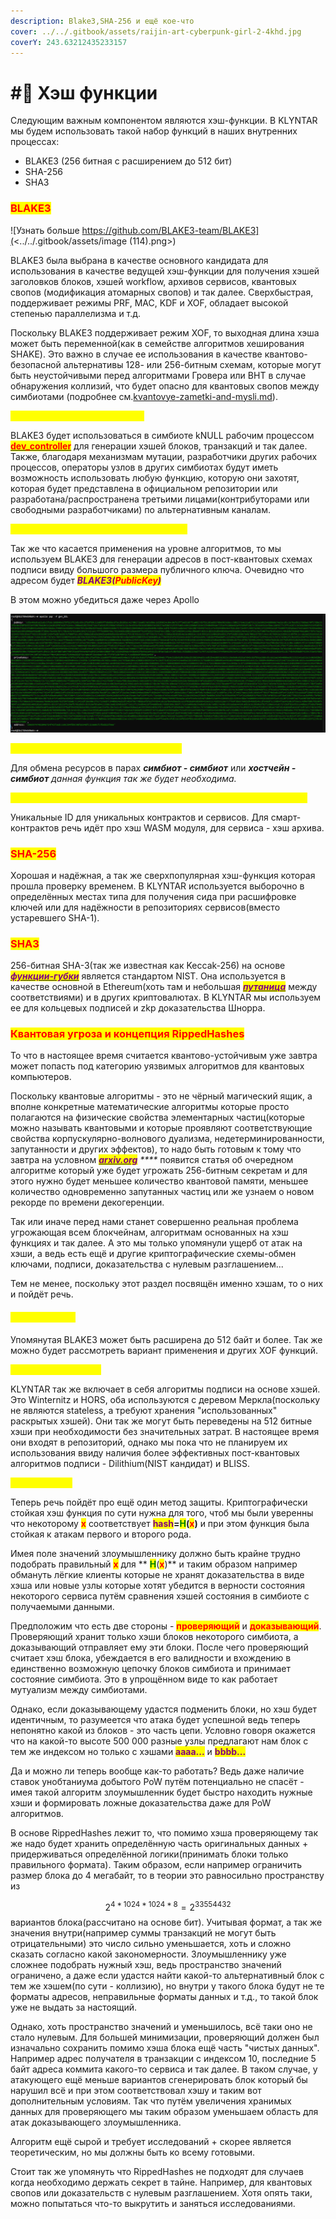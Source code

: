 ```yaml
---
description: Blake3,SHA-256 и ещё кое-что
cover: ../../.gitbook/assets/raijin-art-cyberpunk-girl-2-4khd.jpg
coverY: 243.63212435233157
---
```


# #⃣ Хэш функции

Следующим важным компонентом являются хэш-функции. В KLYNTAR мы будем использовать такой набор функций в наших внутренних процессах:

* BLAKE3 (256 битная с расширением до 512 бит)
* SHA-256
* SHA3

### <mark style="color:red;">BLAKE3</mark>

![Узнать больше https://github.com/BLAKE3-team/BLAKE3](<../../.gitbook/assets/image (114).png>)

BLAKE3 была выбрана в качестве основного кандидата для использования в качестве ведущей хэш-функции для получения хэшей заголовков блоков, хэшей workflow, архивов сервисов, квантовых свопов (модификация атомарных свопов) и так далее. Сверхбыстрая, поддерживает режимы PRF, MAC, KDF и XOF, обладает высокой степенью параллелизма и т.д.

Поскольку BLAKE3 поддерживает режим XOF, то выходная длина хэша может быть переменной(как в семействе алгоритмов хеширования SHAKE). Это важно в случае ее использования в качестве квантово-безопасной альтернативы 128- или 256-битным схемам, которые могут быть неустойчивыми перед алгоритмами Гровера или BHT в случае обнаружения коллизий, что будет опасно для квантовых свопов между симбиотами (подробнее см.[kvantovye-zametki-and-mysli.md](../kvantovye-zametki-and-mysli.md "mention")).

_<mark style="color:yellow;">**Использование на симбиотах**</mark>_

BLAKE3 будет использоваться в симбиоте kNULL рабочим процессом [<mark style="color:red;">**dev\_controller**</mark>](../arkhitektura/rabochie-processy-workflows/) <mark style="color:red;"></mark> для генерации хэшей блоков, транзакций и так далее. Также, благодаря механизмам мутации, разработчики других рабочих процессов, операторы узлов в других симбиотах будут иметь возможность использовать любую функцию, которую они захотят, которая будет представлена в официальном репозитории или разработана/распространена третьими лицами(контрибуторами или свободными разработчиками) по альтернативным каналам.

_<mark style="color:yellow;">**Использование для генерации адресов**</mark>_

Так же что касается применения на уровне алгоритмов, то мы используем BLAKE3 для генерации адресов в пост-квантовых схемах подписи ввиду большого размера публичного ключа. Очевидно что адресом будет _<mark style="color:purple;">**BLAKE3(**</mark><mark style="color:red;">**PublicKey**</mark><mark style="color:purple;">**)**</mark>_

В этом можно убедиться даже через Apollo

![Так выглядит пара ключей и адрес для пост-квантового Dilithium](<../../.gitbook/assets/image (83).png>)

_<mark style="color:yellow;">**Использование для квантовых свопов**</mark>_

Для обмена ресурсов в парах _**симбиот - симбиот**_ или _**хостчейн - симбиот** данная функция так же будет необходима._

_<mark style="color:yellow;">**Использование для идентификации сервисов и смарт-контрактов**</mark>_

Уникальные ID для уникальных контрактов и сервисов. Для смарт-контрактов речь идёт про хэш WASM модуля, для сервиса - хэш архива.

### <mark style="color:red;">SHA-256</mark>

Хорошая и надёжная, а так же сверхпопулярная хэш-функция которая прошла проверку временем. В KLYNTAR используется выборочно в определённых местах типа для получения сида при расшифровке ключей или для надёжности в репозиториях сервисов(вместо устаревшего SHA-1).

### <mark style="color:red;">SHA3</mark>

256-битная SHA-3(так же известная как Keccak-256) на основе [_<mark style="color:purple;">**функции-губки**</mark>_](https://ru.wikipedia.org/wiki/%D0%A4%D1%83%D0%BD%D0%BA%D1%86%D0%B8%D1%8F\_%D0%B3%D1%83%D0%B1%D0%BA%D0%B8) является стандартом NIST. Она используется в качестве основной в Ethereum(хоть там и небольшая [_<mark style="color:purple;">**путаница**</mark>_](https://ethereum.stackexchange.com/questions/550/which-cryptographic-hash-function-does-ethereum-use) между соответствиями) и в других криптовалютах. В KLYNTAR мы используем ее для кольцевых подписей и zkp доказательства Шнорра.

### <mark style="color:red;">Квантовая угроза и концепция RippedHashes</mark>

То что в настоящее время считается квантово-устойчивым уже завтра может попасть под категорию уязвимых алгоритмов для квантовых компьютеров.

Поскольку квантовые алгоритмы - это не чёрный магический ящик, а вполне конкретные математические алгоритмы которые просто полагаются на физические свойства элементарных частиц(которые можно называть квантовыми и которые проявляют соответствующие свойства корпускулярно-волнового дуализма, недетерминированности, запутанности и других эффектов), то надо быть готовым к тому что завтра на условном [_<mark style="color:purple;">**arxiv.org**</mark>_](https://arxiv.org/) _****_ появится статья об очередном алгоритме который уже будет угрожать 256-битным секретам и для этого нужно будет меньшее количество квантовой памяти, меньшее количество одновременно запутанных частиц или же узнаем о новом рекорде по времени декогеренции.

Так или иначе перед нами станет совершенно реальная проблема угрожающая всем блокчейнам, алгоритмам основанных на хэш функциях и так далее. А это мы только упомянули ущерб от атак на хэши, а ведь есть ещё и другие криптографические схемы-обмен ключами, подписи, доказательства с нулевым разглашением...

Тем не менее, поскольку этот раздел посвящён именно хэшам, то о них и пойдёт речь.

#### <mark style="color:yellow;">**Размеры хэша**</mark>

Упомянутая BLAKE3 может быть расширена до 512 байт и более. Так же можно будет рассмотреть вариант применения и других XOF функций.

<mark style="color:yellow;">**Алгоритмы подписи**</mark>

KLYNTAR так же включает в себя алгоритмы подписи на основе хэшей. Это Winternitz и HORS, оба используются с деревом Меркла(поскольку не являются stateless, а требуют хранения "использованных" раскрытых хэшей). Они так же могут быть переведены на 512 битные хэши при необходимости без значительных затрат. В настоящее время они входят в репозиторий, однако мы пока что не планируем их использования ввиду наличия более эффективных пост-квантовых алгоритмов подписи - Dilithium(NIST кандидат) и BLISS.

<mark style="color:yellow;">**RippedHashes**</mark>

Теперь речь пойдёт про ещё один метод защиты. Криптографически стойкая хэш функция по сути нужна для того, чтоб мы были уверенны что некоторому <mark style="color:red;">**x**</mark> соответствует <mark style="color:purple;">**hash**</mark>**=**<mark style="color:green;">**H**</mark>**(**<mark style="color:red;">**x**</mark>**)** и при этом функция была стойкая к атакам первого и второго рода.

Имея поле значений злоумышленнику должно быть крайне трудно подобрать правильный <mark style="color:red;">**x**</mark> для ** **<mark style="color:green;">**H**</mark>**(**<mark style="color:red;">**x**</mark>**)** и таким образом например обмануть лёгкие клиенты которые не хранят доказательства в виде хэша или новые узлы которые хотят убедится в верности состояния некоторого сервиса путём сравнения хэшей состояния в симбиоте с получаемыми данными.

Предположим что есть две стороны - <mark style="color:red;">**проверяющий**</mark> и <mark style="color:red;">**доказывающий**</mark>. Проверяющий хранит только хэши блоков некоторого симбиота, а доказывающий отправляет ему эти блоки. После чего проверяющий считает хэш блока, убеждается в его валидности и вхождению в единственно возможную цепочку блоков симбиота и принимает состояние симбиота. Это в упрощённом виде то как работает мутуализм между симбиотами.&#x20;

Однако, если доказывающему удастся подменить блоки, но хэш будет идентичным, то разумеется что атака будет успешной ведь теперь непонятно какой из блоков - это часть цепи. Условно говоря окажется что на какой-то высоте 500 000 разные узлы предлагают нам блок с тем же индексом но только с хэшами <mark style="color:purple;">**aaaa...**</mark> и <mark style="color:purple;">**bbbb...**</mark>

Да и можно ли теперь вообще как-то работать? Ведь даже наличие ставок унобтаниума добытого PoW путём потенциально не спасёт - имея такой алгоритм злоумышленник будет быстро находить нужные хэши и формировать ложные доказательства даже для PoW алгоритмов.

В основе RippedHashes лежит то, что помимо хэша проверяющему так же надо будет хранить  определённую часть оригинальных данных + придерживаться определённой логики(принимать блоки только правильного формата). Таким образом, если например ограничить размер блока до 4 мегабайт, то в теории это равносильно пространству из&#x20;

$$2^{4*1024*1024*8} = 2 ^ {33 554 432}$$ вариантов блока(рассчитано на основе бит). Учитывая формат, а так же  значения внутри(например суммы транзакций не могут быть отрицательными) это число сильно уменьшается, хоть и сложно сказать согласно какой закономерности. Злоумышленнику уже сложнее подобрать нужный хэш, ведь пространство значений ограничено, а даже если удастся найти какой-то альтернативный блок с тем же хэшем(по сути - коллизию), но внутри у такого блока будут не те форматы адресов, неправильные форматы данных и т.д., то такой блок уже не выдать за настоящий.

Однако, хоть пространство значений и уменьшилось, всё таки оно не стало нулевым. Для большей минимизации, проверяющий должен был изначально сохранить помимо хэша блока ещё часть "чистых данных". Например адрес получателя в транзакции с индексом 10, последние 5 байт адреса коммита какого-то сервиса и так далее. В таком случае, у атакующего ещё меньше вариантов сгенерировать блок который бы нарушил всё и при этом соответствовал хэшу и таким вот дополнительным условиям. Так что путём увеличения хранимых данных для проверяющего мы таким образом уменьшаем область для атак доказывающего злоумышленника.

Алгоритм ещё сырой и требует исследований + скорее является теоретическим, но мы должны быть ко всему готовыми.

Стоит так же упомянуть что RippedHashes не подходят для случаев когда необходимо держать секрет в тайне. Например, для квантовых свопов или доказательств с нулевым разглашением. Хотя опять таки, можно попытаться что-то выкрутить и заняться исследованиями.
